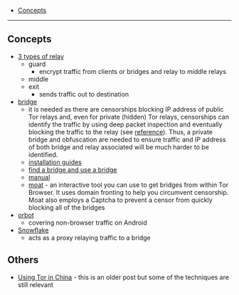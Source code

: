 - [Concepts](#concepts)
____

## Concepts

- [3 types of relay](https://community.torproject.org/relay/types-of-relays/)
  - guard
    - encrypt traffic from clients or bridges and relay to middle relays
  - middle
  - exit
    - sends traffic out to destination
- [bridge](https://community.torproject.org/relay/types-of-relays/#bridge)
  - it is needed as there are censorships blocking IP address of public Tor
    relays and, even for private (hidden) Tor relays, censorships can
    identify the traffic by using deep packet inspection and eventually blocking
    the traffic to the relay (see
    [reference](https://www.technologyreview.com/2012/04/04/186902/how-china-blocks-the-tor-anonymity-network/)).
    Thus, a private bridge and obfuscation are needed to ensure traffic and IP
    address of both bridge and relay associated will be much harder to be
    identified.
  - [installation guides](https://community.torproject.org/relay/setup/bridge/)
  - [find a bridge and use a bridge](https://bridges.torproject.org/)
  - [manual](https://tb-manual.torproject.org/bridges/)
  - [moat](https://support.torproject.org/glossary/moat/) - an interactive tool
    you can use to get bridges from within Tor Browser. It uses domain fronting
    to help you circumvent censorship. Moat also employs a Captcha to prevent
    a censor from quickly blocking all of the bridges
- [orbot](https://play.google.com/store/apps/details?id=org.torproject.android)
  - covering non-browser traffic on Android
- [Snowflake](https://snowflake.torproject.org/)
  - acts as a proxy relaying traffic to a bridge

## Others

- [Using Tor in
  China](https://medium.com/@phoebecross/using-tor-in-china-1b84349925da) - this
  is an older post but some of the techniques are still relevant
